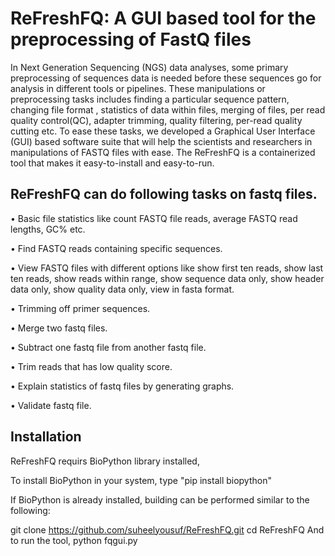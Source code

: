 # ReFreshFQ: A GUI based tool for the preprocessing of FastQ files

In Next Generation Sequencing (NGS) data analyses, some primary preprocessing of sequences data is needed before these sequences go for analysis in different tools or pipelines. These manipulations or preprocessing tasks includes finding a particular sequence pattern, changing file format , statistics of data within files, merging of files, per read quality control(QC), adapter trimming, quality filtering, per-read quality cutting etc. To ease these tasks, we developed a Graphical User Interface (GUI) based software suite that will help the scientists and researchers in manipulations of FASTQ files with ease. The ReFreshFQ is a containerized tool that makes it easy-to-install and easy-to-run. 

## ReFreshFQ can do following tasks on fastq files.

•	Basic file statistics like count FASTQ file reads, average FASTQ read lengths, GC% etc.

•	Find FASTQ reads containing specific sequences.

•	View FASTQ files with different options like show first ten reads, show last ten reads, show reads within range, show sequence data only, show header data only, show quality data only, view in fasta format.

•	Trimming off primer sequences.

•	Merge two fastq files.

•	Subtract one fastq file from another fastq file.

•	Trim reads that has low quality score.

•	Explain statistics of fastq files by generating graphs. 

•	Validate fastq file.

## Installation

ReFreshFQ requirs BioPython library installed,

To install BioPython in your system, type "pip install biopython"

If BioPython is already installed, building can be performed similar to the following:

git clone https://github.com/suheelyousuf/ReFreshFQ.git
cd ReFreshFQ
And to run the tool,
python fqgui.py

